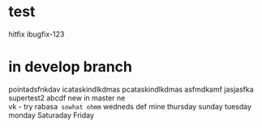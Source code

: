 # test
hitfix
ibugfix-123
# in develop branch
pointadsfnkdav
icataskindlkdmas
pcataskindlkdmas
asfmdkamf
jasjasfka
supertest2
abcdf
new in master
ne	
vk - try
rabasa`
sowhat
ohmm`
wedneds
def
mine
thursday
sunday
tuesday
monday
Saturaday
Friday
